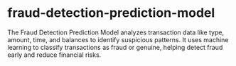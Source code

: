 # fraud-detection-prediction-model
The Fraud Detection Prediction Model analyzes transaction data like type, amount, time, and balances to identify suspicious patterns. It uses machine learning to classify transactions as fraud or genuine, helping detect fraud early and reduce financial risks.
